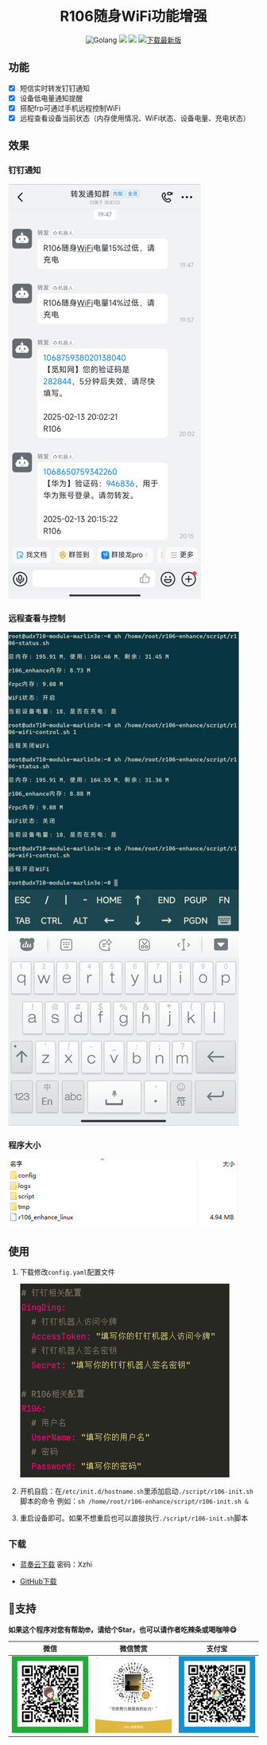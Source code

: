 <div align="center">
    <h1>R106随身WiFi功能增强</h1>
    <img alt="Golang" src="https://img.shields.io/badge/-Go-00ADD8?style=flat-square&logo=go&logoColor=ffffff">
    <img  src="https://img.shields.io/badge/R106%E9%9A%8F%E8%BA%ABWiFi-8A2BE2">
    <img src="https://img.shields.io/badge/license-MPL2.0-green">
    <a href="#下载"><img alt="下载最新版" src="https://img.shields.io/badge/Download-Latest%20Releases-blue"></a>
</div>


## 功能

- [x] 短信实时转发钉钉通知
- [x] 设备低电量通知提醒
- [x] 搭配frp可通过手机远程控制WiFi
- [x] 远程查看设备当前状态（内存使用情况、WiFi状态、设备电量、充电状态）

## 效果

### 钉钉通知

![image-20250213214525566](assets/image-20250213214525566.png)

### 远程查看与控制

![image-20250213214637408](assets/image-20250213214637408.png)

### 程序大小

![image-20250213205723305](assets/image-20250213205723305.png)

## 使用

1. 下载修改`config.yaml`配置文件

   ![image-20250213220004054](assets/image-20250213220004054.png)

2. 开机自启：在`/etc/init.d/hostname.sh`里添加启动`./script/r106-init.sh`脚本的命令 例如：`sh /home/root/r106-enhance/script/r106-init.sh &`

3. 重启设备即可。如果不想重启也可以直接执行`./script/r106-init.sh`脚本


## `下载`

- [蓝奏云下载](https://c-xzhi.lanzouu.com/b0mbd0wze) 密码：Xzhi

- [GitHub下载](https://github.com/GitHub-Xzhi/go-r106-enhance/releases) 

## 💖支持

 **如果这个程序对您有帮助🤓，请给个Star，也可以请作者吃辣条或喝咖啡😋**

| **微信** | **微信赞赏** | **支付宝** |
| :---: | :---: | :---: |
| ![微信收款码](assets/wx_fkm.png)|![微信赞赏码](assets/wxzsm.png)| ![支付宝收款码](assets/zfb_fkm.png) |

